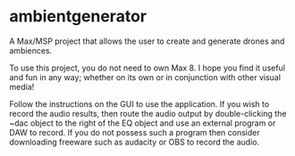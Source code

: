 # ambientgenerator
A Max/MSP project that allows the user to create and generate drones and ambiences.


To use this project, you do not need to own Max 8. I hope you find it useful and fun in any way; whether on its own or in conjunction with other visual media!

Follow the instructions on the GUI to use the application. If you wish to record the audio results, then route the audio output by double-clicking the ~dac object to the right of the EQ object and use an external program or DAW to record. If you do not possess such a program then consider downloading freeware such as audacity or OBS to record the audio. 
